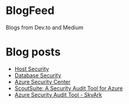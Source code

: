# BlogFeed
Blogs from Dev.to and Medium

# Blog posts
<!-- BLOG-POST-LIST:START -->
- [Host Security](https://dev.to/cheahengsoon/host-security-ci2)
- [Database Security](https://dev.to/cheahengsoon/database-security-1g2p)
- [Azure Security Center](https://dev.to/cheahengsoon/azure-security-center-2ofe)
- [ScoutSuite: A Security Audit Tool for Azure](https://dev.to/cheahengsoon/scoutsuite-a-security-audit-tool-for-azure-1i8b)
- [Azure Security Audit Tool - SkyArk](https://dev.to/cheahengsoon/azure-aws-security-audit-tool-skyark-388c)
<!-- BLOG-POST-LIST:END -->
